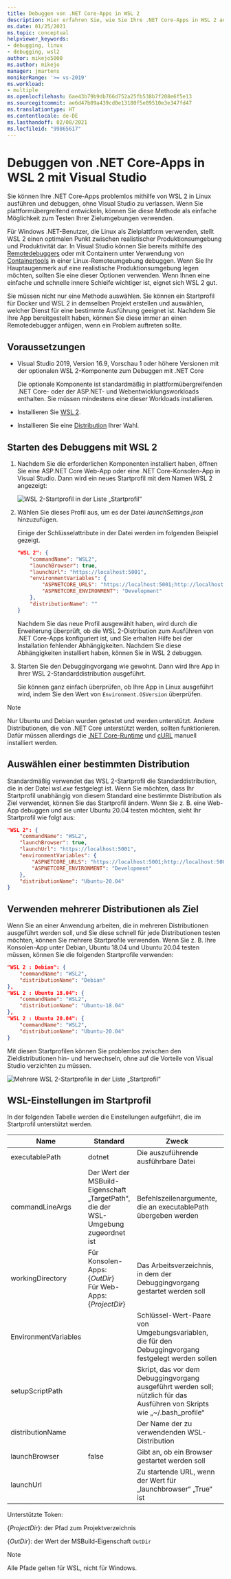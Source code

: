 ```yaml
---
title: Debuggen von .NET Core-Apps in WSL 2
description: Hier erfahren Sie, wie Sie Ihre .NET Core-Apps in WSL 2 ausführen und Debuggen, ohne Visual Studio zu verlassen.
ms.date: 01/25/2021
ms.topic: conceptual
helpviewer_keywords:
- debugging, linux
- debugging, wsl2
author: mikejo5000
ms.author: mikejo
manager: jmartens
monikerRange: '>= vs-2019'
ms.workload:
- multiple
ms.openlocfilehash: 6ae43b79b9db766d752a25fb538b7f208e6f5e13
ms.sourcegitcommit: ae6d47b09a439cd0e13180f5e89510e3e347fd47
ms.translationtype: HT
ms.contentlocale: de-DE
ms.lasthandoff: 02/08/2021
ms.locfileid: "99865617"
---
```

# <a name="debug-net-core-apps-in-wsl-2-with-visual-studio"></a>Debuggen von .NET Core-Apps in WSL 2 mit Visual Studio

Sie können Ihre .NET Core-Apps problemlos mithilfe von WSL 2 in Linux ausführen und debuggen, ohne Visual Studio zu verlassen. Wenn Sie plattformübergreifend entwickeln, können Sie diese Methode als einfache Möglichkeit zum Testen Ihrer Zielumgebungen verwenden.

Für Windows .NET-Benutzer, die Linux als Zielplattform verwenden, stellt WSL 2 einen optimalen Punkt zwischen realistischer Produktionsumgebung und Produktivität dar. In Visual Studio können Sie bereits mithilfe des [Remotedebuggers](../debugger/remote-debugging-dotnet-core-linux-with-ssh.md) oder mit Containern unter Verwendung von [Containertools](../containers/overview.md) in einer Linux-Remoteumgebung debuggen. Wenn Sie Ihr Hauptaugenmerk auf eine realistische Produktionsumgebung legen möchten, sollten Sie eine dieser Optionen verwenden. Wenn Ihnen eine einfache und schnelle innere Schleife wichtiger ist, eignet sich WSL 2 gut.

Sie müssen nicht nur eine Methode auswählen. Sie können ein Startprofil für Docker und WSL 2 in demselben Projekt erstellen und auswählen, welcher Dienst für eine bestimmte Ausführung geeignet ist. Nachdem Sie Ihre App bereitgestellt haben, können Sie diese immer an einen Remotedebugger anfügen, wenn ein Problem auftreten sollte.

## <a name="prerequisites"></a>Voraussetzungen

- Visual Studio 2019, Version 16.9, Vorschau 1 oder höhere Versionen mit der optionalen WSL 2-Komponente zum Debuggen mit .NET Core

  Die optionale Komponente ist standardmäßig in plattformübergreifenden .NET Core- oder der ASP.NET- und Webentwicklungsworkloads enthalten. Sie müssen mindestens eine dieser Workloads installieren.

- Installieren Sie [WSL 2](/windows/wsl/about).

- Installieren Sie eine [Distribution](https://aka.ms/wslstore) Ihrer Wahl.

## <a name="start-debugging-with-wsl-2"></a>Starten des Debuggens mit WSL 2

1. Nachdem Sie die erforderlichen Komponenten installiert haben, öffnen Sie eine ASP.NET Core Web-App oder eine .NET Core-Konsolen-App in Visual Studio. Dann wird ein neues Startprofil mit dem Namen WSL 2 angezeigt:

   ![WSL 2-Startprofil in der Liste „Startprofil“](media/linux-wsl2-debugging-select-launch-profile.png)

1. Wählen Sie dieses Profil aus, um es der Datei *launchSettings.json* hinzuzufügen.

   Einige der Schlüsselattribute in der Datei werden im folgenden Beispiel gezeigt.

    ```json
    "WSL 2": {
        "commandName": "WSL2",
        "launchBrowser": true,
        "launchUrl": "https://localhost:5001",
        "environmentVariables": {
            "ASPNETCORE_URLS": "https://localhost:5001;http://localhost:5000",
            "ASPNETCORE_ENVIRONMENT": "Development"
        },
        "distributionName": ""
    }
    ```

   Nachdem Sie das neue Profil ausgewählt haben, wird durch die Erweiterung überprüft, ob die WSL 2-Distribution zum Ausführen von .NET Core-Apps konfiguriert ist, und Sie erhalten Hilfe bei der Installation fehlender Abhängigkeiten. Nachdem Sie diese Abhängigkeiten installiert haben, können Sie in WSL 2 debuggen.

1. Starten Sie den Debuggingvorgang wie gewohnt. Dann wird Ihre App in Ihrer WSL 2-Standarddistribution ausgeführt.

   Sie können ganz einfach überprüfen, ob Ihre App in Linux ausgeführt wird, indem Sie den Wert von `Environment.OSVersion` überprüfen.

>[!NOTE]
> Nur Ubuntu und Debian wurden getestet und werden unterstützt. Andere Distributionen, die von .NET Core unterstützt werden, sollten funktionieren. Dafür müssen allerdings die [.NET Core-Runtime](https://aka.ms/wsldotnet) und [cURL](https://curl.haxx.se/) manuell installiert werden.

## <a name="choose-a-specific-distribution"></a>Auswählen einer bestimmten Distribution

Standardmäßig verwendet das WSL 2-Startprofil die Standarddistribution, die in der Datei *wsl.exe* festgelegt ist. Wenn Sie möchten, dass Ihr Startprofil unabhängig von diesem Standard eine bestimmte Distribution als Ziel verwendet, können Sie das Startprofil ändern. Wenn Sie z. B. eine Web-App debuggen und sie unter Ubuntu 20.04 testen möchten, sieht Ihr Startprofil wie folgt aus:

```json
"WSL 2": {
    "commandName": "WSL2",
    "launchBrowser": true,
    "launchUrl": "https://localhost:5001",
    "environmentVariables": {
        "ASPNETCORE_URLS": "https://localhost:5001;http://localhost:5000",
        "ASPNETCORE_ENVIRONMENT": "Development"
    },
    "distributionName": "Ubuntu-20.04"
}
```

## <a name="target-multiple-distributions"></a>Verwenden mehrerer Distributionen als Ziel

Wenn Sie an einer Anwendung arbeiten, die in mehreren Distributionen ausgeführt werden soll, und Sie diese schnell für jede Distributionen testen möchten, können Sie mehrere Startprofile verwenden. Wenn Sie z. B. Ihre Konsolen-App unter Debian, Ubuntu 18.04 und Ubuntu 20.04 testen müssen, können Sie die folgenden Startprofile verwenden:

```json
"WSL 2 : Debian": {
    "commandName": "WSL2",
    "distributionName": "Debian"
},
"WSL 2 : Ubuntu 18.04": {
    "commandName": "WSL2",
    "distributionName": "Ubuntu-18.04"
},
"WSL 2 : Ubuntu 20.04": {
    "commandName": "WSL2",
    "distributionName": "Ubuntu-20.04"
}
```

Mit diesen Startprofilen können Sie problemlos zwischen den Zieldistributionen hin- und herwechseln, ohne auf die Vorteile von Visual Studio verzichten zu müssen.

![Mehrere WSL 2-Startprofile in der Liste „Startprofil“](media/linux-wsl2-debugging-switch-target-distribution.png)

## <a name="wsl-settings-in-the-launch-profile"></a>WSL-Einstellungen im Startprofil

In der folgenden Tabelle werden die Einstellungen aufgeführt, die im Startprofil unterstützt werden.

|Name|Standard|Zweck|Tokenunterstützung?|
|-|-|-|-|
|executablePath|dotnet|Die auszuführende ausführbare Datei|Ja|
|commandLineArgs|Der Wert der MSBuild-Eigenschaft „TargetPath“, die der WSL-Umgebung zugeordnet ist|Befehlszeilenargumente, die an executablePath übergeben werden|Ja|
|workingDirectory|Für Konsolen-Apps: {*OutDir*}</br>Für Web-Apps: {*ProjectDir*}|Das Arbeitsverzeichnis, in dem der Debuggingvorgang gestartet werden soll|Ja|
|EnvironmentVariables||Schlüssel-Wert-Paare von Umgebungsvariablen, die für den Debuggingvorgang festgelegt werden sollen|Ja|
|setupScriptPath||Skript, das vor dem Debuggingvorgang ausgeführt werden soll; nützlich für das Ausführen von Skripts wie „~/.bash_profile“|Ja|
|distributionName||Der Name der zu verwendenden WSL-Distribution|Nein|
|launchBrowser|false|Gibt an, ob ein Browser gestartet werden soll|Nein|
|launchUrl||Zu startende URL, wenn der Wert für „launchbrowser“ „True“ ist|Nein|

Unterstützte Token:

{*ProjectDir*}: der Pfad zum Projektverzeichnis

{*OutDir*}: der Wert der MSBuild-Eigenschaft `OutDir`

>[!NOTE]
> Alle Pfade gelten für WSL, nicht für Windows.
